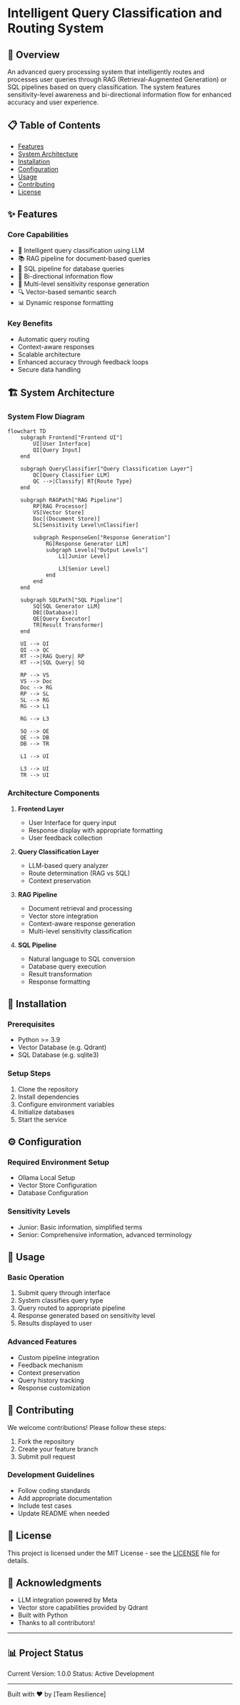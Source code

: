 # Intelligent Query Classification and Routing System

## 🌟 Overview
An advanced query processing system that intelligently routes and processes user queries through RAG (Retrieval-Augmented Generation) or SQL pipelines based on query classification. The system features sensitivity-level awareness and bi-directional information flow for enhanced accuracy and user experience.

## 📋 Table of Contents
- [Features](#features)
- [System Architecture](#system-architecture)
- [Installation](#installation)
- [Configuration](#configuration)
- [Usage](#usage)
- [Contributing](#contributing)
- [License](#license)

## ✨ Features

### Core Capabilities
- 🤖 Intelligent query classification using LLM
- 📚 RAG pipeline for document-based queries
- 💾 SQL pipeline for database queries
- 🔄 Bi-directional information flow
- 🎯 Multi-level sensitivity response generation
- 🔍 Vector-based semantic search
- 📊 Dynamic response formatting

### Key Benefits
- Automatic query routing
- Context-aware responses
- Scalable architecture
- Enhanced accuracy through feedback loops
- Secure data handling

## 🏗 System Architecture

### System Flow Diagram
```mermaid
flowchart TD
    subgraph Frontend["Frontend UI"]
        UI[User Interface]
        QI[Query Input]
    end

    subgraph QueryClassifier["Query Classification Layer"]
        QC[Query Classifier LLM]
        QC -->|Classify| RT{Route Type}
    end

    subgraph RAGPath["RAG Pipeline"]
        RP[RAG Processor]
        VS[Vector Store]
        Doc[(Document Store)]
        SL[Sensitivity Level\nClassifier]
        
        subgraph ResponseGen["Response Generation"]
            RG[Response Generator LLM]
            subgraph Levels["Output Levels"]
                L1[Junior Level]
                
                L3[Senior Level]
            end
        end
    end

    subgraph SQLPath["SQL Pipeline"]
        SQ[SQL Generator LLM]
        DB[(Database)]
        QE[Query Executor]
        TR[Result Transformer]
    end

    UI --> QI
    QI --> QC
    RT -->|RAG Query| RP
    RT -->|SQL Query| SQ

    RP --> VS
    VS --> Doc
    Doc --> RG
    RP --> SL
    SL --> RG
    RG --> L1
    
    RG --> L3
    
    SQ --> QE
    QE --> DB
    DB --> TR
    
    L1 --> UI
    
    L3 --> UI
    TR --> UI
```

### Architecture Components

1. **Frontend Layer**
   - User Interface for query input
   - Response display with appropriate formatting
   - User feedback collection

2. **Query Classification Layer**
   - LLM-based query analyzer
   - Route determination (RAG vs SQL)
   - Context preservation

3. **RAG Pipeline**
   - Document retrieval and processing
   - Vector store integration
   - Context-aware response generation
   - Multi-level sensitivity classification

4. **SQL Pipeline**
   - Natural language to SQL conversion
   - Database query execution
   - Result transformation
   - Response formatting

## 🚀 Installation

### Prerequisites
- Python >= 3.9
- Vector Database (e.g. Qdrant)
- SQL Database (e.g. sqlite3)

### Setup Steps

1. Clone the repository
2. Install dependencies
3. Configure environment variables
4. Initialize databases
5. Start the service

## ⚙️ Configuration

### Required Environment Setup
- Ollama Local Setup
- Vector Store Configuration
- Database Configuration

### Sensitivity Levels
- Junior: Basic information, simplified terms
- Senior: Comprehensive information, advanced terminology

## 📝 Usage

### Basic Operation
1. Submit query through interface
2. System classifies query type
3. Query routed to appropriate pipeline
4. Response generated based on sensitivity level
5. Results displayed to user

### Advanced Features
- Custom pipeline integration
- Feedback mechanism
- Context preservation
- Query history tracking
- Response customization

## 🤝 Contributing

We welcome contributions! Please follow these steps:
1. Fork the repository
2. Create your feature branch
3. Submit pull request

### Development Guidelines
- Follow coding standards
- Add appropriate documentation
- Include test cases
- Update README when needed

## 📄 License

This project is licensed under the MIT License - see the [LICENSE](LICENSE) file for details.

## 🙏 Acknowledgments
- LLM integration powered by Meta
- Vector store capabilities provided by Qdrant
- Built with Python
- Thanks to all contributors!

---


## 📊 Project Status

Current Version: 1.0.0
Status: Active Development

---
Built with ❤️ by [Team Resilience]